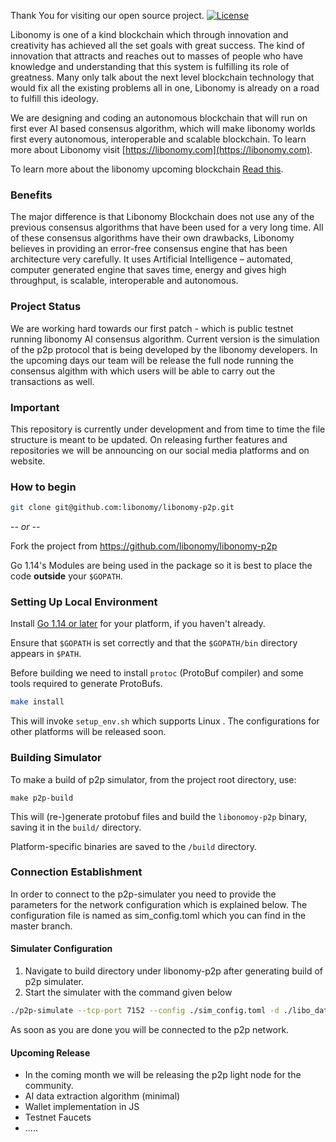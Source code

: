 
Thank You for visiting our open source project.
[![License](https://img.shields.io/badge/License-Apache%202.0-blue.svg)](https://opensource.org/licenses/Apache-2.0)

Libonomy is one of a kind blockchain which through innovation and creativity has achieved
all the set goals with great success. The kind of innovation that attracts and reaches out to
masses of people who have knowledge and understanding that this system is fulfilling its role
of greatness.
Many only talk about the next level blockchain technology that would fix all the existing
problems all in one, Libonomy is already on a road to fulfill this ideology.

We are designing and coding an autonomous blockchain that will run on first ever AI based consensus algorithm, which will make
libonomy worlds first every autonomous, interoperable and scalable blockchain.
To learn more about Libonomy visit [https://libonomy.com](https://libonomy.com).

To learn more about the libonomy upcoming blockchain [Read this](https://libonomy.com/assets/pdf/yellow-paper.pdf).

### Benefits
The major difference is that Libonomy Blockchain does not use any of the previous consensus
algorithms that have been used for a very long time. All of these consensus algorithms have
their own drawbacks, Libonomy believes in providing an error-free consensus engine that has
been architecture very carefully. It uses Artificial Intelligence – automated, computer
generated engine that saves time, energy and gives high throughput, is scalable, interoperable and autonomous.

### Project Status
We are working hard towards our first patch - which is public testnet running libonomy AI consensus algorithm.
Current version is the simulation of the p2p protocol that is being developed  by the libonomy developers. In the upcoming
days our team will be release the full node running the consensus algithm with which users will be able to carry out the transactions as well.

### Important
This repository is currently under development and from time to time the file structure is meant to be updated. On releasing
further features and repositories we will be announcing on our social media platforms and on website. 

### How to begin

```bash
git clone git@github.com:libonomy/libonomy-p2p.git
```
_-- or --_

Fork the project from https://github.com/libonomy/libonomy-p2p

Go 1.14's Modules are being used in the package so  it is best to place the code **outside** your `$GOPATH`. 

### Setting Up Local Environment

Install [Go 1.14 or later](https://golang.org/dl/) for your platform, if you haven't already.

Ensure that `$GOPATH` is set correctly and that the `$GOPATH/bin` directory appears in `$PATH`.

Before building we need to install `protoc` (ProtoBuf compiler) and some tools required to generate ProtoBufs. 
```bash
make install
```
This will invoke `setup_env.sh` which supports Linux . 
The configurations for other platforms will be released soon.



### Building Simulator
To make a build of p2p simulator, from the project root directory, use:
```
make p2p-build
```

This will (re-)generate protobuf files and build the `libonomoy-p2p` binary, saving it in the `build/` directory.


Platform-specific binaries are saved to the `/build` directory.

### Connection Establishment
In order to connect to the p2p-simulater you need to provide the parameters for the network configuration which is explained below.
The configuration file is named as sim_config.toml which you can find in the master branch.

#### Simulater Configuration

1. Navigate to build directory under libonomy-p2p after generating build of p2p simulater.
2. Start the simulater with the command given below

```bash
./p2p-simulate --tcp-port 7152 --config ./sim_config.toml -d ./libo_data
```
As soon as you are done you will be connected to the p2p network.

#### Upcoming Release
- In the coming month we will be releasing the p2p light node for the community.
- AI data extraction algorithm (minimal)
- Wallet implementation in JS
- Testnet Faucets
- .....
